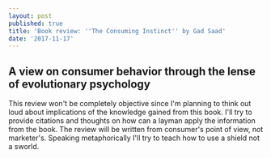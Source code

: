 ```yaml
---
layout: post
published: true
title: 'Book review: ''The Consuming Instinct'' by Gad Saad'
date: '2017-11-17'
---
```

## A view on consumer behavior through the lense of evolutionary psychology

This review won't be completely objective since I'm planning to think out loud about implications of the knowledge gained from this book.
I'll try to provide citations and thoughts on how can a layman apply the information from the book.
The review will be written from consumer's point of view, not marketer's.
Speaking metaphorically I'll try to teach how to use a shield not a sworld.
